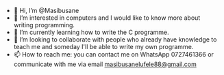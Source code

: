 - 👋 Hi, I’m @Masibusane
- 👀 I’m interested in computers and I would like to know more about writing programming.
- 🌱 I’m currently learning how to write the C programme.
- 💞️ I’m looking to collaborate with people who already have knowledge to teach me and someday I'll be able to write my own programme.
- 📫 How to reach me: you can contact me on WhatsApp 0727461366 or communicate with me via email masibusanelufele88@gmail.com

<!---
Masibusane/Masibusane is a ✨ special ✨ repository because its `README.md` (this file) appears on your GitHub profile.
You can click the Preview link to take a look at your changes.
--->
